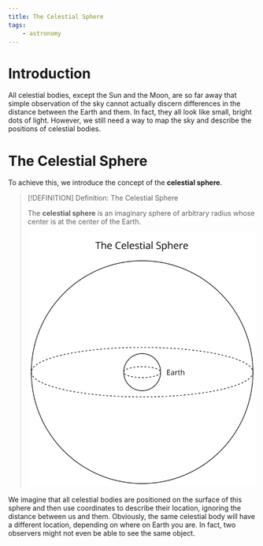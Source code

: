 ```yaml
---
title: The Celestial Sphere
tags:
    - astronomy
---
```


# Introduction

All celestial bodies, except the Sun and the Moon, are so far away that simple observation of the sky cannot actually discern differences in the distance between the Earth and them. In fact, they all look like small, bright dots of light. However, we still need a way to map the sky and describe the positions of celestial bodies.

# The Celestial Sphere

To achieve this, we introduce the concept of the **celestial sphere**. 

>[!DEFINITION] Definition: The Celestial Sphere
>
>The **celestial sphere** is an imaginary sphere of arbitrary radius whose center is at the center of the Earth.
>
>![](res/The%20Celestial%20Sphere.svg)
>

We imagine that all celestial bodies are positioned on the surface of this sphere and then use coordinates to describe their location, ignoring the distance between us and them. Obviously, the same celestial body will have a different location, depending on where on Earth you are. In fact, two observers might not even be able to see the same object.
